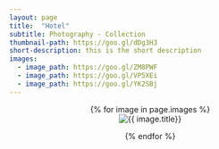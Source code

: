 ```yaml
---
layout: page
title:  "Hotel"
subtitle: Photography - Collection
thumbnail-path: https://goo.gl/dDg3H3
short-description: this is the short description
images:
  - image_path: https://goo.gl/ZM8PWF
  - image_path: https://goo.gl/VP5XEi
  - image_path: https://goo.gl/YK2SBj
---
```

<center>
{% for image in page.images %}
  <div class="collection">
	<img src="{{ image.image_path }}" alt="{{ image.title}}"/>
	<p></p>
  </div>
{% endfor %}
</center>